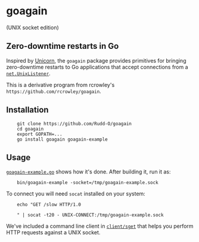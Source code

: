 goagain
=======

(UNIX socket edition)

Zero-downtime restarts in Go
----------------------------

Inspired by [Unicorn](http://unicorn.bogomips.org/), the `goagain` package provides primitives for bringing zero-downtime restarts to Go applications that accept connections from a [`net.UnixListener`](http://golang.org/pkg/net/#UnixListener).

This is a derivative program from rcrowley's `https://github.com/rcrowley/goagain`.

Installation
------------

        git clone https://github.com/Rudd-O/goagain
        cd goagain
        export GOPATH=...
        go install goagain goagain-example

Usage
-----

[`goagain-example.go`](https://github.com/Rudd-O/goagain/blob/master/src/goagain-example/main.go) shows how it's done.  After building it, run it as:

        bin/goagain-example -socket=/tmp/goagain-example.sock

To connect you will need `socat` installed on your system:

        echo "GET /slow HTTP/1.0
        
        " | socat -t20 - UNIX-CONNECT:/tmp/goagain-example.sock

We've included a command line client in [`client/sget`](client/sget) that helps you perform HTTP requests against a UNIX socket.
